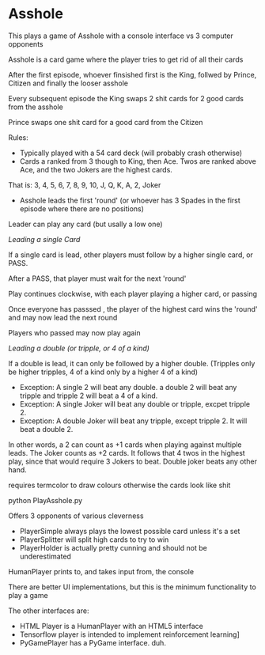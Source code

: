 # Asshole

This plays a game of Asshole with a console interface vs 3 computer opponents

Asshole is a card game where the player tries to get rid of all their cards

After the first episode, whoever finsished first is the King, follwed by Prince, Citizen and finally the looser asshole

Every subsequent episode the King swaps 2 shit cards for 2 good cards from the asshole

Prince swaps one shit card for a good card from the Citizen

Rules: 
* Typically played with a 54 card deck (will probably crash otherwise)
* Cards a ranked from 3 though to King, then Ace. Twos are ranked above Ace, and the two Jokers are the highest cards.

That is: 3, 4, 5, 6, 7, 8, 9, 10, J, Q, K, A, 2, Joker
* Asshole leads the first 'round' (or whoever has 3 Spades in the first episode where there are no positions)

Leader can play any card (but usally a low one)

*Leading a single Card*

If a single card is lead, other players must follow by a higher single card, or PASS.

After a PASS, that player must wait for the next 'round'

Play continues clockwise, with each player playing a higher card, or passing

Once everyone has passsed , the player of the highest card wins the 'round' and may now lead the next round

Players who passed may now play again

*Leading a double (or tripple, or 4 of a kind)*

If a double is lead, it can only be followed by a higher double. (Tripples only be higher tripples, 4 of a kind only by a higher 4 of a kind)
* Exception: A single 2 will beat any double. a double 2 will beat any tripple and tripple 2 will beat a 4 of a kind.
* Exception: A single Joker will beat any double or tripple, excpet tripple 2.
* Exception: A double Joker will beat any tripple, except tripple 2. It will beat a double 2.

In other words, a 2 can count as +1 cards when playing against multiple leads. The Joker counts as +2 cards. It follows that 4 twos in the highest play, since that would require 3 Jokers to beat. Double joker beats any other hand.


requires termcolor to draw colours otherwise the cards look like shit

python PlayAsshole.py

Offers 3 opponents of various cleverness
* PlayerSimple always plays the lowest possible card unless it's a set
* PlayerSplitter will split high cards to try to win
* PlayerHolder is actually pretty cunning and should not be underestimated

HumanPlayer prints to, and takes input from, the console

There are better UI implementations, but this is the minimum functionality to play a game 


The other interfaces are: 
* HTML Player is a HumanPlayer with an HTML5 interface
* Tensorflow player is intended to implement reinforcement learning]
* PyGamePlayer has a PyGame interface. duh.

